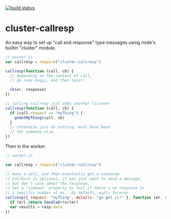 [![build status](https://secure.travis-ci.org/isaacs/cluster-callresp.png)](http://travis-ci.org/isaacs/cluster-callresp)
# cluster-callresp

An easy way to set up "call and response" type messages using node's
builtin "cluster" module.

```javascript
// master.js
var callresp = require("cluster-callresp")

callresp(function (call, cb) {
  // depending on the content of call,
  // do some magic, and then later:

  cb(er, response)
})

// calling callresp just adds another listener
callresp(function (call, cb) {
  if (call.request == "myThing") {
    goGetMyThing(call, cb)
  }
  // otherwise just do nothing, must have been
  // for someone else.
})
```

Then in the worker:

```javascript
// worker.js

var callresp = require("cluster-callresp")

// make a call, and then eventually get a response.
// Callback is optional, if you just want to send a message,
// but don't care about the response.
// Set a 'timeout' property to fail if there's no response in
// a specific number of ms.  By default, waits forever.
callresp({ request: "myThing", details: "go get it!" }, function (er, resp) {
  if (er) return handleError(er)
  var results = resp.data
})
```
